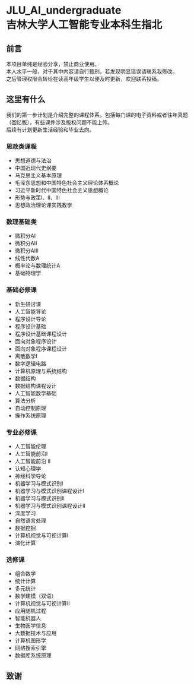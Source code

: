 # JLU_AI_undergraduate <br> 吉林大学人工智能专业本科生指北

## 前言
本项目单纯是经验分享，禁止商业使用。  
本人水平一般，对于其中内容请自行甄别，若发现明显错误请联系我修改。  
之后管理权限会转给在读高年级学生以便及时更新，欢迎联系投稿。  

## 这里有什么
我们的第一步计划是介绍完整的课程体系，包括每门课的电子资料或者往年真题（回忆版），有些课件涉及版权问题不能上传。  
后续有计划更新生活经验和毕业去向。  

### 思政类课程
- 思想道德与法治  
- 中国近现代史纲要  
- 马克思主义基本原理  
- 毛泽东思想和中国特色社会主义理论体系概论  
- 习近平新时代中国特色社会主义思想概论  
- 形势与政策Ⅰ、Ⅱ、Ⅲ  
- 思想政治理论课实践教学  

### 数理基础类
- 微积分AⅠ  
- 微积分AⅡ  
- 微积分AⅢ  
- 线性代数A  
- 概率论与数理统计A  
- 基础物理学  

### 基础必修课
- 新生研讨课  
- 人工智能导论  
- 程序设计导论  
- 程序设计基础
- 程序设计基础课程设计
- 面向对象程序设计
- 面向对象程序课程设计
- 离散数学Ⅰ  
- 数字逻辑电路  
- 计算机原理与系统结构  
- 数据结构
- 数据结构课程设计
- 人工智能数学基础  
- 算法分析  
- 自动控制原理  
- 操作系统原理  

### 专业必修课
- 人工智能伦理
- 人工智能前沿Ⅰ  
- 人工智能前沿 Ⅱ  
- 认知心理学  
- 神经科学导论  
- 机器学习与模式识别Ⅰ
- 机器学习与模式识别课程设计Ⅰ  
- 机器学习与模式识别Ⅱ
- 机器学习与模式识别课程设计Ⅱ  
- 深度学习  
- 自然语言处理  
- 数据挖掘  
- 计算机视觉与可视计算I  
- 演化计算  

### 选修课
- 组合数学
- 统计计算
- 多元统计
- 数学建模（双语）
- 计算机视觉与可视计算II  
- 应用随机过程  
- 智能机器人  
- 生物医学信息  
- 大数据技术与应用  
- 计算机图形学  
- 网络搜索引擎  
- 数据库系统原理

## 致谢

